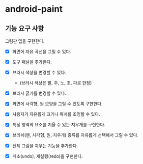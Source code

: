 # android-paint

## 기능 요구 사항

그림판 앱을 구현한다.

- [x] 화면에 자유 곡선을 그릴 수 있다.
- [x] 도구 패널을 추가한다.
- [x] 브러시 색상을 변경할 수 있다.
    - (브러시 색상은 빨, 주, 노, 초, 파로 한정)
- [x] 브러시 굵기를 변경할 수 있다.

- [x] 화면에 사각형, 원 모양을 그릴 수 있도록 구현한다.
- [x] 사용자가 자유롭게 크기나 위치를 조정할 수 있다.
- [x] 특정 영역의 요소를 지울 수 있는 지우개를 구현한다.
- [x] 브러쉬(펜, 사각형, 원, 지우개) 종류를 자유롭게 선택해서 그릴 수 있다.
- [x] 전체 그림을 지우는 기능을 추가한다.
- [x] 취소(undo), 재실행(redo)을 구현한다.
